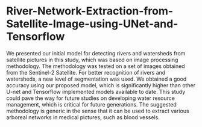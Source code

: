 # River-Network-Extraction-from-Satellite-Image-using-UNet-and-Tensorflow
We presented our initial model for detecting rivers and watersheds from satellite pictures in this study, which was based on image processing methodology. The  methodology was tested on a  set of images obtained from the Sentinel-2 Satellite.  For better recognition of rivers and watersheds, a new level of segmentation was used. We obtained a good accuracy using our proposed model, which is significantly higher than other U-net and Tensorflow implemented models available to date.  This study could pave the way for future studies on developing water resource management, which is critical for future generations. The suggested methodology is generic in the sense that it can be used to extract various arboreal networks in medical pictures, such as blood vessels.

